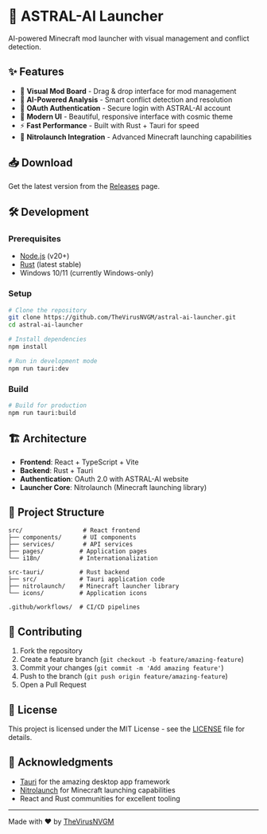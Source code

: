 # 🚀 ASTRAL-AI Launcher

AI-powered Minecraft mod launcher with visual management and conflict detection.

## ✨ Features

- 🎯 **Visual Mod Board** - Drag & drop interface for mod management
- 🤖 **AI-Powered Analysis** - Smart conflict detection and resolution
- 🔐 **OAuth Authentication** - Secure login with ASTRAL-AI account
- 📱 **Modern UI** - Beautiful, responsive interface with cosmic theme
- ⚡ **Fast Performance** - Built with Rust + Tauri for speed
- 🔧 **Nitrolaunch Integration** - Advanced Minecraft launching capabilities

## 📥 Download

Get the latest version from the [Releases](https://github.com/TheVirusNVGM/astral-ai-launcher/releases) page.

## 🛠️ Development

### Prerequisites

- [Node.js](https://nodejs.org/) (v20+)
- [Rust](https://rustup.rs/) (latest stable)
- Windows 10/11 (currently Windows-only)

### Setup

```bash
# Clone the repository
git clone https://github.com/TheVirusNVGM/astral-ai-launcher.git
cd astral-ai-launcher

# Install dependencies
npm install

# Run in development mode
npm run tauri:dev
```

### Build

```bash
# Build for production
npm run tauri:build
```

## 🏗️ Architecture

- **Frontend**: React + TypeScript + Vite
- **Backend**: Rust + Tauri
- **Authentication**: OAuth 2.0 with ASTRAL-AI website
- **Launcher Core**: Nitrolaunch (Minecraft launching library)

## 📂 Project Structure

```
src/                 # React frontend
├── components/      # UI components  
├── services/        # API services
├── pages/          # Application pages
└── i18n/           # Internationalization

src-tauri/          # Rust backend
├── src/            # Tauri application code
├── nitrolaunch/    # Minecraft launcher library
└── icons/          # Application icons

.github/workflows/  # CI/CD pipelines
```

## 🤝 Contributing

1. Fork the repository
2. Create a feature branch (`git checkout -b feature/amazing-feature`)
3. Commit your changes (`git commit -m 'Add amazing feature'`)
4. Push to the branch (`git push origin feature/amazing-feature`)
5. Open a Pull Request

## 📄 License

This project is licensed under the MIT License - see the [LICENSE](LICENSE) file for details.

## 🌟 Acknowledgments

- [Tauri](https://tauri.app/) for the amazing desktop app framework
- [Nitrolaunch](https://github.com/Nickthegamer24/nitrolaunch) for Minecraft launching capabilities
- React and Rust communities for excellent tooling

---

Made with ❤️ by [TheVirusNVGM](https://github.com/TheVirusNVGM)
